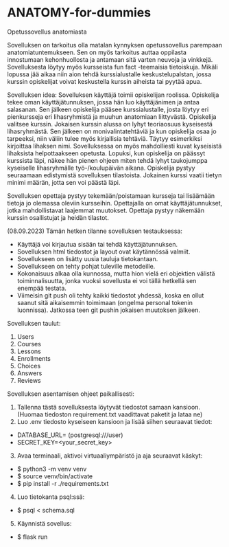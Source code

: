 # ANATOMY-for-dummies
Opetussovellus anatomiasta

Sovelluksen on tarkoitus olla matalan kynnyksen opetussovellus parempaan anatomiatuntemukseen.
Sen on myös tarkoitus auttaa oppilasta innostumaan kehonhuollosta ja antamaan
sitä varten neuvoja ja vinkkejä. Sovelluksesta löytyy myös kursseista fun fact -teemaisia tietoiskuja.
Mikäli lopussa jää aikaa niin aion tehdä kurssialustalle keskustelupalstan, jossa kurssin opiskelijat voivat keskustella kurssin aiheista tai pyytää apua.

Sovelluksen idea:
Sovelluksen käyttäjä toimii opiskelijan roolissa.
Opiskelija tekee oman käyttäjätunnuksen, jossa hän luo käyttäjänimen ja antaa salasanan.
Sen jälkeen opiskelija pääsee kurssialustalle, josta löytyy eri pienkursseja eri lihasryhmistä ja muuhun anatomiaan liittyvästä.
Opiskelija valitsee kurssin. Jokaisen kurssin alussa on lyhyt teoriaosuus kyseisestä lihasryhmästä. 
Sen jälkeen on monivalintatehtäviä ja kun opiskelija osaa jo tarpeeksi, niin väliin tulee myös
kirjallisia tehtäviä. Täytyy esimerkiksi kirjoittaa lihaksen nimi.
Sovelluksessa on myös mahdolliesti kuvat kyseisistä lihaksista helpottaakseen opetusta.
Lopuksi, kun opiskelija on päässyt kurssista läpi, näkee hän pienen ohjeen miten tehdä lyhyt
taukojumppa kyseiselle lihasryhmälle työ-/koulupäivän aikana.
Opiskelija pystyy seuraamaan edistymistä sovelluksen tilastoista.
Jokainen kurssi vaatii tietyn minimi määrän, jotta sen voi päästä läpi.

Sovelluksen opettaja pystyy tekemään/poistamaan kursseja tai lisäämään tietoja jo olemassa oleviin kursseihin.
Opettajalla on omat käyttäjätunnukset, jotka mahdollistavat laajemmat muutokset.
Opettaja pystyy näkemään kurssin osallistujat ja heidän tilastot.

(08.09.2023)
Tämän hetken tilanne sovelluksen testauksessa:
- Käyttäjä voi kirjautua sisään tai tehdä käyttäjätunnuksen.
- Sovelluksen html tiedostot ja layout ovat käytännössä valmiit.
- Sovellukseen on lisätty uusia tauluja tietokantaan.
- Sovellukseen on tehty pohjat tuleville metodeille.
- Kokonaisuus alkaa olla kunnossa, mutta hion vielä eri objektien välistä toiminnalisuutta, jonka vuoksi sovellusta ei voi tällä hetkellä sen enempää testata.
- Viimeisin git push oli tehty kaikki tiedostot yhdessä, koska en ollut saanut sitä aikaisemmin toimimaan (ongelma personal tokenin luonnissa). Jatkossa teen git pushin jokaisen muutoksen jälkeen.

Sovelluksen taulut:
1. Users
2. Courses
3. Lessons
4. Enrollments
5. Choices
6. Answers
7. Reviews

Sovelluksen asentamisen ohjeet paikallisesti:
1. Tallenna tästä sovelluksesta löytyvät tiedostot samaan kansioon. (Huomaa tiedoston requirement.txt vaadittavat paketit ja lataa ne)
2. Luo .env tiedosto kyseiseen kansioon ja lisää siihen seuraavat tiedot:
 - DATABASE_URL=<database-local-address> (postgresql:///user)
 - SECRET_KEY=<your_secret_key>
3. Avaa terminaali, aktivoi virtuaaliympäristö ja aja seuraavat käskyt:
 - $ python3 -m venv venv
 - $ source venv/bin/activate
 - $ pip install -r ./requirements.txt
4. Luo tietokanta psql:ssä:
 - $ psql < schema.sql
5. Käynnistä sovellus:
 - $ flask run
